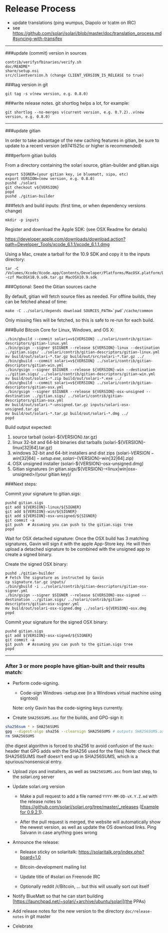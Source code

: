 Release Process
====================

* update translations (ping wumpus, Diapolo or tcatm on IRC)
* see https://github.com/solari/solari/blob/master/doc/translation_process.md#syncing-with-transifex

* * *

###update (commit) version in sources

	contrib/verifysfbinaries/verify.sh
	doc/README*
	share/setup.nsi
	src/clientversion.h (change CLIENT_VERSION_IS_RELEASE to true)

###tag version in git

	git tag -s v(new version, e.g. 0.8.0)

###write release notes. git shortlog helps a lot, for example:

	git shortlog --no-merges v(current version, e.g. 0.7.2)..v(new version, e.g. 0.8.0)

* * *

###update gitian

 In order to take advantage of the new caching features in gitian, be sure to update to a recent version (e9741525c or higher is recommended)

###perform gitian builds

 From a directory containing the solari source, gitian-builder and gitian.sigs
  
	export SIGNER=(your gitian key, ie bluematt, sipa, etc)
	export VERSION=(new version, e.g. 0.8.0)
	pushd ./solari
	git checkout v${VERSION}
	popd
	pushd ./gitian-builder

###fetch and build inputs: (first time, or when dependency versions change)
 
	mkdir -p inputs

 Register and download the Apple SDK: (see OSX Readme for details)
 
 https://developer.apple.com/downloads/download.action?path=Developer_Tools/xcode_6.1.1/xcode_6.1.1.dmg
 
 Using a Mac, create a tarball for the 10.9 SDK and copy it to the inputs directory:
 
	tar -C /Volumes/Xcode/Xcode.app/Contents/Developer/Platforms/MacOSX.platform/Developer/SDKs/ -czf MacOSX10.9.sdk.tar.gz MacOSX10.9.sdk

###Optional: Seed the Gitian sources cache

  By default, gitian will fetch source files as needed. For offline builds, they can be fetched ahead of time:

	make -C ../solari/depends download SOURCES_PATH=`pwd`/cache/common

  Only missing files will be fetched, so this is safe to re-run for each build.

###Build Bitcoin Core for Linux, Windows, and OS X:
  
	./bin/gbuild --commit solari=v${VERSION} ../solari/contrib/gitian-descriptors/gitian-linux.yml
	./bin/gsign --signer $SIGNER --release ${VERSION}-linux --destination ../gitian.sigs/ ../solari/contrib/gitian-descriptors/gitian-linux.yml
	mv build/out/solari-*.tar.gz build/out/src/solari-*.tar.gz ../
	./bin/gbuild --commit solari=v${VERSION} ../solari/contrib/gitian-descriptors/gitian-win.yml
	./bin/gsign --signer $SIGNER --release ${VERSION}-win --destination ../gitian.sigs/ ../solari/contrib/gitian-descriptors/gitian-win.yml
	mv build/out/solari-*.zip build/out/solari-*.exe ../
	./bin/gbuild --commit solari=v${VERSION} ../solari/contrib/gitian-descriptors/gitian-osx.yml
	./bin/gsign --signer $SIGNER --release ${VERSION}-osx-unsigned --destination ../gitian.sigs/ ../solari/contrib/gitian-descriptors/gitian-osx.yml
	mv build/out/solari-*-unsigned.tar.gz inputs/solari-osx-unsigned.tar.gz
	mv build/out/solari-*.tar.gz build/out/solari-*.dmg ../
	popd
  Build output expected:

  1. source tarball (solari-${VERSION}.tar.gz)
  2. linux 32-bit and 64-bit binaries dist tarballs (solari-${VERSION}-linux[32|64].tar.gz)
  3. windows 32-bit and 64-bit installers and dist zips (solari-${VERSION}-win[32|64]-setup.exe, solari-${VERSION}-win[32|64].zip)
  4. OSX unsigned installer (solari-${VERSION}-osx-unsigned.dmg)
  5. Gitian signatures (in gitian.sigs/${VERSION}-<linux|win|osx-unsigned>/(your gitian key)/

###Next steps:

Commit your signature to gitian.sigs:

	pushd gitian.sigs
	git add ${VERSION}-linux/${SIGNER}
	git add ${VERSION}-win/${SIGNER}
	git add ${VERSION}-osx-unsigned/${SIGNER}
	git commit -a
	git push  # Assuming you can push to the gitian.sigs tree
	popd

  Wait for OSX detached signature:
	Once the OSX build has 3 matching signatures, Gavin will sign it with the apple App-Store key.
	He will then upload a detached signature to be combined with the unsigned app to create a signed binary.

  Create the signed OSX binary:

	pushd ./gitian-builder
	# Fetch the signature as instructed by Gavin
	cp signature.tar.gz inputs/
	./bin/gbuild -i ../solari/contrib/gitian-descriptors/gitian-osx-signer.yml
	./bin/gsign --signer $SIGNER --release ${VERSION}-osx-signed --destination ../gitian.sigs/ ../solari/contrib/gitian-descriptors/gitian-osx-signer.yml
	mv build/out/solari-osx-signed.dmg ../solari-${VERSION}-osx.dmg
	popd

Commit your signature for the signed OSX binary:

	pushd gitian.sigs
	git add ${VERSION}-osx-signed/${SIGNER}
	git commit -a
	git push  # Assuming you can push to the gitian.sigs tree
	popd

-------------------------------------------------------------------------

### After 3 or more people have gitian-built and their results match:

- Perform code-signing.

    - Code-sign Windows -setup.exe (in a Windows virtual machine using signtool)

  Note: only Gavin has the code-signing keys currently.

- Create `SHA256SUMS.asc` for the builds, and GPG-sign it:
```bash
sha256sum * > SHA256SUMS
gpg --digest-algo sha256 --clearsign SHA256SUMS # outputs SHA256SUMS.asc
rm SHA256SUMS
```
(the digest algorithm is forced to sha256 to avoid confusion of the `Hash:` header that GPG adds with the SHA256 used for the files)
Note: check that SHA256SUMS itself doesn't end up in SHA256SUMS, which is a spurious/nonsensical entry.

- Upload zips and installers, as well as `SHA256SUMS.asc` from last step, to the solari.org server

- Update solari.org version

  - Make a pull request to add a file named `YYYY-MM-DD-vX.Y.Z.md` with the release notes
  to https://github.com/solari/solari.org/tree/master/_releases
   ([Example for 0.9.2.1](https://raw.githubusercontent.com/solari/solari.org/master/_releases/2014-06-19-v0.9.2.1.md)).

  - After the pull request is merged, the website will automatically show the newest version, as well
    as update the OS download links. Ping Saivann in case anything goes wrong

- Announce the release:

  - Release sticky on solaritalk: https://solaritalk.org/index.php?board=1.0

  - Bitcoin-development mailing list

  - Update title of #solari on Freenode IRC

  - Optionally reddit /r/Bitcoin, ... but this will usually sort out itself

- Notify BlueMatt so that he can start building [https://launchpad.net/~solari/+archive/ubuntu/solari](the PPAs)

- Add release notes for the new version to the directory `doc/release-notes` in git master

- Celebrate 

